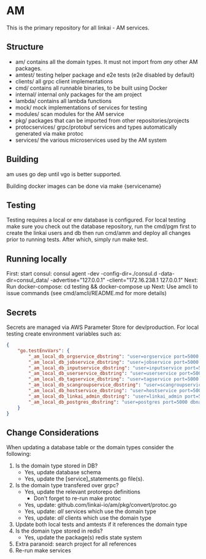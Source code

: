 # AM
This is the primary repository for all linkai - AM services.

## Structure
* am/ contains all the domain types. It must not import from *any* other AM packages.
* amtest/ testing helper package and e2e tests (e2e disabled by default)
* clients/ all grpc client implementations
* cmd/ contains all runnable binaries, to be built using Docker
* internal/ internal only packages for the am project
* lambda/ contains all lambda functions
* mock/ mock implementations of services for testing
* modules/ scan modules for the AM service
* pkg/ packages that can be imported from other repositories/projects
* protocservices/ grpc/protobuf services and types automatically generated via make protoc
* services/ the various microservices used by the AM system

## Building
am uses go dep until vgo is better supported.

Building docker images can be done via make {servicename}

## Testing
Testing requires a local or env database is configured. For local testing make sure you check out the database repository, run the cmd/pgm first to create the linkai users and db
then run cmd/amm and deploy all changes prior to running tests.
After which, simply run make test.

## Running locally
First: start consul:
consul agent -dev -config-dir=./consul.d -data-dir=consul_data/ -advertise="127.0.0.1" -client="172.16.238.1 127.0.0.1"
Next: Run docker-compose:
cd testing && docker-compose up
Next: Use amcli to issue commands (see cmd/amcli/README.md for more details)

## Secrets
Secrets are managed via AWS Parameter Store for dev/production. For local testing create environment variables such as:
```json
{
    "go.testEnvVars": {
        "_am_local_db_orgservice_dbstring": "user=orgservice port=5000 dbname=linkai password=XXX sslmode=disable",
        "_am_local_db_jobservice_dbstring": "user=jobservice port=5000 dbname=linkai password=Xxx sslmode=disable",
        "_am_local_db_inputservice_dbstring": "user=inputservice port=5000 dbname=linkai password=Xxx sslmode=disable",
        "_am_local_db_userservice_dbstring": "user=userservice port=5000 dbname=linkai password=Xxx sslmode=disable",
        "_am_local_db_tagservice_dbstring": "user=tagservice port=5000 dbname=linkai password=Xxx sslmode=disable",
        "_am_local_db_scangroupservice_dbstring": "user=scangroupservice port=5000 dbname=linkai password=Xxx sslmode=disable",
        "_am_local_db_hostservice_dbstring": "user=hostservice port=5000 dbname=linkai password=Xxx sslmode=disable",
        "_am_local_db_linkai_admin_dbstring": "user=linkai_admin port=5000 dbname=linkai password=Xxx sslmode=disable",
        "_am_local_db_postgres_dbstring": "user=postgres port=5000 dbname=postgres password=Xxx sslmode=disable"
    }
}
```

## Change Considerations
When updating a database table or the domain types consider the following:
1. Is the domain type stored in DB?
    - Yes, update database schema
    - Yes, update the [service]_statements.go file(s).
2. Is the domain type transfered over grpc?
    - Yes, update the relevant protorepo definitions
        - Don't forget to re-run make protoc
    - Yes, update: github.com/linkai-io/am/pkg/convert/protoc.go
    - Yes, update: *all* services which use the domain type
    - Yes, update: *all* clients which use the domain type
3. Update both local tests and amtests if it references the domain type
4. Is the domain type stored in redis?
    - Yes, update the package(s) redis state system 
5. Extra paranoid: search project for all references
6. Re-run make services
